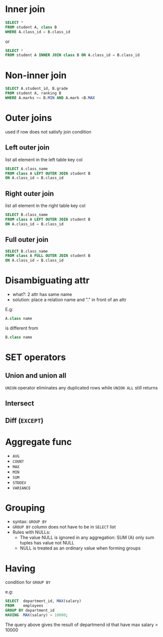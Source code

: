 # Inner join
```sql
SELECT *
FROM student A, class B
WHERE A.class_id = B.class_id
```
or
```sql
SELECT *
FROM student A INNER JOIN class B ON A.class_id = B.class_id
```

# Non-inner join
```sql
SELECT A.student_id, B.grade
FROM student A, ranking B
WHERE A.marks >= B.MIN AND A.mark <B.MAX
```

# Outer joins
used if row does not satisfy join condition

## Left outer join
list all element in the left table key col
``` sql
SELECT A.class_name
FROM class A LEFT OUTER JOIN student B
ON A.class_id = B.class_id
```

## Right outer join
list all element in the right table key col
``` sql
SELECT B.class_name
FROM class A LEFT OUTER JOIN student B
ON A.class_id = B.class_id
```

## Full outer join
``` sql
SELECT B.class_name
FROM class A FULL OUTER JOIN student B
ON A.class_id = B.class_id
```

# Disambiguating attr
- what?: 2 attr has same name
- solution: place a relation name and "." in front of an attr

E.g:
```sql
A.class name
```
is different from
```sql
B.class name
```

# SET operators

## Union and union all
`UNION` operator eliminates any duplicated rows while `UNION ALL` still returns

## Intersect

## Diff (`EXCEPT`)

# Aggregate func
- `AVG`
- `COUNT`
- `MAX`
- `MIN`
- `SUM`
- `STDDEV`
- `VARIANCE`

# Grouping
- syntax: `GROUP BY`
- `GROUP BY` column does not have to be in `SELECT` list
- Rules with NULLs:
  - The value NULL is ignored in any aggregation: SUM (A) only sum tuples has value not NULL
  - NULL is treated as an ordinary value when forming groups

# Having
condition for `GROUP BY`<br>

e.g:
```sql
SELECT  department_id, MAX(salary)
FROM    employees
GROUP BY department_id
HAVING  MAX(salary) > 10000;
```
The query above gives the result of departmend id that have max salary > 10000